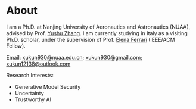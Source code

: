 
# About

I am a Ph.D. at Nanjing University of Aeronautics and Astronautics (NUAA), advised by Prof. [Yushu Zhang](http://yushuzhang.cn/). I am currently studying in Italy as a visiting Ph.D. scholar, under the supervision of Prof. [Elena Ferrari](https://dawsec.dicom.uninsubria.it/elena.ferrari/) (IEEE/ACM Fellow).

Email: xukun930@nuaa.edu.cn; xukun930@gmail.com; xukun12138@outlook.com

Research Interests:

* Generative Model Security
* Uncertainty
* Trustworthy AI

